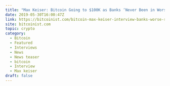 ```yaml
---
title: "Max Keiser: Bitcoin Going to $100K as Banks ‘Never Been in Worse Shape’"
date: 2019-05-30T16:00:47Z
link: https://bitcoinist.com/bitcoin-max-keiser-interview-banks-worse-shape/?utm_medium=RSS&utm_source=hune
site: bitcoinist.com
topic: crypto
category:
  - Bitcoin
  - Featured
  - Interviews
  - News
  - News teaser
  - bitcoin
  - Interview
  - Max keiser
draft: false
---
```

